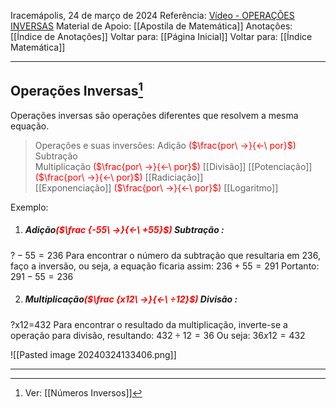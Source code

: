 Iracemápolis, 24 de março de 2024
Referência: [Vídeo - OPERAÇÕES INVERSAS](https://youtu.be/kyB-Pa-FIQw)
Material de Apoio: [[Apostila de Matemática]]
Anotações: [[Índice de Anotações]]
Voltar para: [[Página Inicial]]
Voltar para: [[Índice Matemática]]
___________________
## Operações Inversas[^1]
Operações inversas são operações diferentes que resolvem a mesma equação.
>Operações e suas inversões:
>Adição <span style="color: red">($\frac{por\  ->}{<-\ por}$)</span> Subtração  
>Multiplicação <span style="color: red">($\frac{por\  ->}{<-\ por}$)</span> [[Divisão]]
>[[Potenciação]] <span style="color: red">($\frac{por\  ->}{<-\ por}$)</span> [[Radiciação]]  
>[[Exponenciação]] <span style="color: red">($\frac{por\  ->}{<-\ por}$)</span> [[Logaritmo]]  

Exemplo:

1. ##### Adição<span style="color: red">($\frac {-55\ ->}{<-\ +55}$)</span> Subtração :
$? - 55 = 236$
Para encontrar o número da subtração que resultaria em 236, faço a inversão, ou seja, a equação ficaria assim:
$236+55= 291$
Portanto:
$291-55=236$

2. ##### Multiplicação<span style="color: red">($\frac {x12\ ->}{<-\ ÷12}$)</span> Divisão :
?x12=432
Para encontrar o resultado da multiplicação, inverte-se a operação para divisão, resultando:
$432÷12 = 36$
Ou seja:
$36x12 = 432$

![[Pasted image 20240324133406.png]]

---------

[^1]: Ver: [[Números Inversos]] 